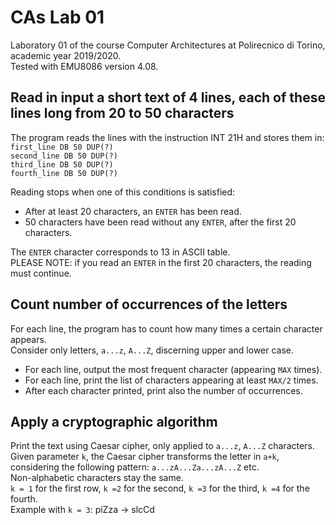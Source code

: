# CAs Lab 01
Laboratory 01 of the course Computer Architectures at Polirecnico di Torino, academic year 2019/2020.<br/>
Tested with EMU8086 version 4.08.

## Read in input a short text of 4 lines, each of these lines long from 20 to 50 characters
The program reads the lines with the instruction INT 21H and stores them in:<br/>
`first_line DB 50 DUP(?)`<br/>
`second_line DB 50 DUP(?)`<br/>
`third_line DB 50 DUP(?)`<br/>
`fourth_line DB 50 DUP(?)`

Reading stops when one of this conditions is satisfied:
- After at least 20 characters, an `ENTER` has been read.
- 50 characters have been read without any `ENTER`, after the first 20 characters.<br/>

The `ENTER` character corresponds to 13 in ASCII table.<br/>
PLEASE NOTE: if you read an `ENTER` in the first 20 characters, the reading must continue.

## Count number of occurrences of the letters
For each line, the program has to count how many times a certain character appears.<br/>
Consider only letters, `a...z`, `A...Z`, discerning upper and lower case.
- For each line, output the most frequent character (appearing `MAX` times).
- For each line, print the list of characters appearing at least `MAX/2` times.
- After each character printed, print also the number of occurrences.

## Apply a cryptographic algorithm
Print the text using Caesar cipher, only applied to `a...z`, `A...Z` characters.<br/>
Given parameter `k`, the Caesar cipher transforms the letter in `a+k`, considering the following pattern: `a...zA...Za...zA...Z` etc.<br/>
Non-alphabetic characters stay the same.<br/>
`k = 1` for the first row, `k =2` for the second, `k =3` for the third, `k =4` for the fourth.<br/>
Example with `k = 3`: piZza -> slcCd
